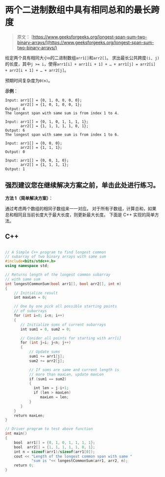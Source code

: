 # 两个二进制数组中具有相同总和的最长跨度

> 原文： [https://www.geeksforgeeks.org/longest-span-sum-two-binary-arrays/](https://www.geeksforgeeks.org/longest-span-sum-two-binary-arrays/)

给定两个具有相同大小`n`的二进制数组`arr1[]`和`arr2[]`。 求出最长公共跨度`(i, j)`的长度，其中`j >= i`，使得`arr1[i] + arr1[i + 1] + … + arr1[j] = arr2[i] + arr2[i + 1] + … + arr2[j]`。

预期时间复杂度为`Θ(n)`。

**示例**：

```
Input: arr1[] = {0, 1, 0, 0, 0, 0};
       arr2[] = {1, 0, 1, 0, 0, 1};
Output: 4
The longest span with same sum is from index 1 to 4.

Input: arr1[] = {0, 1, 0, 1, 1, 1, 1};
       arr2[] = {1, 1, 1, 1, 1, 0, 1};
Output: 6
The longest span with same sum is from index 1 to 6.

Input: arr1[] = {0, 0, 0};
       arr2[] = {1, 1, 1};
Output: 0

Input: arr1[] = {0, 0, 1, 0};
       arr2[] = {1, 1, 1, 1};
Output: 1

```

[](https://practice.geeksforgeeks.org/problem-page.php?pid=188)

## 强烈建议您在继续解决方案之前，单击此处进行练习。

**方法 1（简单解决方案）**：

通过考虑两个数组的相同子数组来一一对应。 对于所有子数组，计算总和，如果总和相同且当前长度大于最大长度，则更新最大长度。 下面是 C++ 实现的简单方法。

## C++ 

```cpp

// A Simple C++ program to find longest common 
// subarray of two binary arrays with same sum 
#include<bits/stdc++.h> 
using namespace std; 

// Returns length of the longest common subarray 
// with same sum 
int longestCommonSum(bool arr1[], bool arr2[], int n) 
{ 
    // Initialize result 
    int maxLen = 0; 

    // One by one pick all possible starting points 
    // of subarrays 
    for (int i=0; i<n; i++) 
    { 
       // Initialize sums of current subarrays 
       int sum1 = 0, sum2 = 0; 

       // Conider all points for starting with arr[i] 
       for (int j=i; j<n; j++) 
       { 
           // Update sums 
           sum1 += arr1[j]; 
           sum2 += arr2[j]; 

           // If sums are same and current length is 
           // more than maxLen, update maxLen 
           if (sum1 == sum2) 
           { 
             int len = j-i+1; 
             if (len > maxLen) 
                maxLen = len; 
           } 
       } 
    } 
    return maxLen; 
} 

// Driver program to test above function 
int main() 
{ 
    bool  arr1[] = {0, 1, 0, 1, 1, 1, 1}; 
    bool  arr2[] = {1, 1, 1, 1, 1, 0, 1}; 
    int n = sizeof(arr1)/sizeof(arr1[0]); 
    cout << "Length of the longest common span with same "
            "sum is "<< longestCommonSum(arr1, arr2, n); 
    return 0; 
} 

```